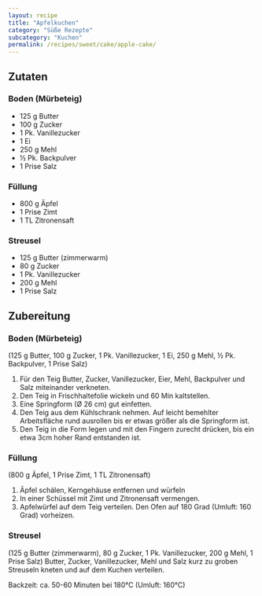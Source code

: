 ```yaml
---
layout: recipe
title: "Apfelkuchen"
category: "Süße Rezepte"
subcategory: "Kuchen"
permalink: /recipes/sweet/cake/apple-cake/
---
```


## Zutaten

### Boden (Mürbeteig)
- 125 g Butter
- 100 g Zucker
- 1 Pk. Vanillezucker
- 1 Ei
- 250 g Mehl
- ½ Pk. Backpulver
- 1 Prise Salz

### Füllung
- 800 g Äpfel
- 1 Prise Zimt
- 1 TL Zitronensaft

### Streusel
- 125 g Butter (zimmerwarm)
- 80 g Zucker
- 1 Pk. Vanillezucker
- 200 g Mehl
- 1 Prise Salz


## Zubereitung

### Boden (Mürbeteig)
(125 g Butter, 100 g Zucker, 1 Pk. Vanillezucker, 1 Ei, 250 g Mehl, ½ Pk. Backpulver, 1 Prise Salz)
1. Für den Teig Butter, Zucker, Vanillezucker, Eier, Mehl, Backpulver und Salz miteinander verkneten. 
2. Den Teig in Frischhaltefolie wickeln und 60 Min kaltstellen.
3. Eine Springform (Ø 26 cm) gut einfetten. 
4. Den Teig aus dem Kühlschrank nehmen. Auf leicht bemehlter Arbeitsfläche rund ausrollen bis er etwas größer als die Springform ist. 
5. Den Teig in die Form legen und mit den Fingern zurecht drücken, bis ein etwa 3cm hoher Rand entstanden ist.

### Füllung
(800 g Äpfel, 1 Prise Zimt, 1 TL Zitronensaft)
1. Äpfel schälen, Kerngehäuse entfernen und würfeln
2. In einer Schüssel mit Zimt und Zitronensaft vermengen. 
3. Apfelwürfel auf dem Teig verteilen.
Den Ofen auf 180 Grad (Umluft: 160 Grad) vorheizen.

### Streusel
(125 g Butter (zimmerwarm), 80 g Zucker, 1 Pk. Vanillezucker, 200 g Mehl, 1 Prise Salz)
Butter, Zucker, Vanillezucker, Mehl und Salz kurz zu groben Streuseln kneten und auf dem Kuchen verteilen.

Backzeit: ca. 50-60 Minuten bei 180°C (Umluft: 160°C)
